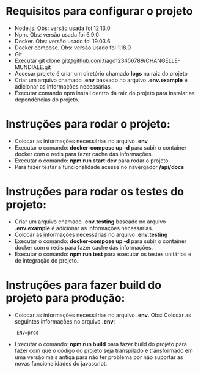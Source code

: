 Requisitos para configurar o projeto
================================

- Node.js. Obs: versão usada foi 12.13.0
- Npm. Obs: versão usada foi 6.9.0
- Docker. Obs: versão usado foi 19.03.6
- Docker compose. Obs: versão usado foi 1.18.0
- Git
- Executar git clone git@github.com:tiago123456789/CHANGELLE-MUNDIALE.git
- Accesar projeto é criar um diretório chamado **logs** na raiz do projeto
- Criar um arquivo chamado **.env** baseado no arquivo **.env.example** é adicionar as informações necessárias.
- Executar comando npm install dentro da raiz do projeto para instalar as dependências do projeto.


Instruções para rodar o projeto:
=================================

- Colocar as informações necessárias no arquivo **.env**
- Executar o comando: **docker-compose up -d** para subir o container docker com o redis para fazer cache das informações.
- Executar o comando: **npm run start:dev** para rodar o projeto.
- Para fazer testar a funcionalidade acesse no navergador **/api/docs**  

Instruções para rodar os testes do projeto:
============================================

- Criar um arquivo chamado **.env.testing** baseado no arquivo **.env.example** é adicionar as informações necessárias.
- Colocar as informações necessárias no arquivo **.env.testing**
- Executar o comando: **docker-compose up -d** para subir o container docker com o redis para fazer cache das informações.
- Executar o comando: **npm run test** para executar os testes unitários e de integração do projeto.

Instruções para fazer build do projeto para produção:
======================================================

- Colocar as informações necessárias no arquivo **.env**. Obs: Colocar as seguintes informações no arquivo **.env**:
```
    ENV=prod
```
- Executar o comando: **npm run build** para fazer build do projeto para fazer com que o código do projeto seja transpilado é transformado em uma versão mais antiga para não ter problema por não suportar as novas funcionalidades do javascript.





